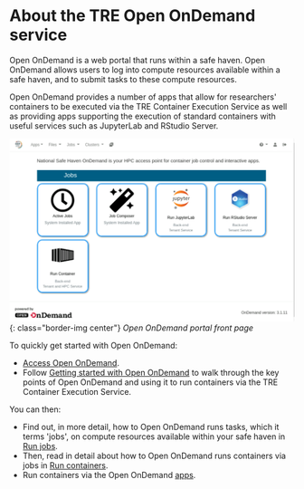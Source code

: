 # About the TRE Open OnDemand service

Open OnDemand is a web portal that runs within a safe haven. Open OnDemand allows users to log into compute resources available within a safe haven, and to submit tasks to these compute resources.

Open OnDemand provides a number of apps that allow for researchers' containers to be executed via the TRE Container Execution Service as well as providing apps supporting the execution of standard containers with useful services such as JupyterLab and RStudio Server.

![Open OnDemand portal front page](../../images/open-ondemand/portal.png){: class="border-img center"} *Open OnDemand portal front page*

To quickly get started with Open OnDemand:

* [Access Open OnDemand](access.md).
* Follow [Getting started with Open OnDemand](getting-started.md) to walk through the key points of Open OnDemand and using it to run containers via the TRE Container Execution Service.

You can then:

* Find out, in more detail, how to Open OnDemand runs tasks, which it terms 'jobs', on compute resources available within your safe haven in [Run jobs](jobs.md).
* Then, read in detail about how to Open OnDemand runs containers via jobs in [Run containers](containers.md).
* Run containers via the Open OnDemand [apps](apps.md).
